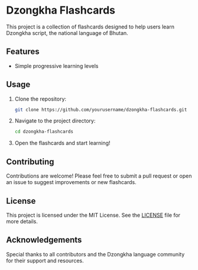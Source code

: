 # Dzongkha Flashcards

This project is a collection of flashcards designed to help users learn Dzongkha script, the national language of Bhutan.

## Features

 - Simple progressive learning levels

## Usage

1. Clone the repository:
    ```bash
    git clone https://github.com/yourusername/dzongkha-flashcards.git
    ```
2. Navigate to the project directory:
    ```bash
    cd dzongkha-flashcards
    ```
3. Open the flashcards and start learning!

## Contributing

Contributions are welcome! Please feel free to submit a pull request or open an issue to suggest improvements or new flashcards.

## License

This project is licensed under the MIT License. See the [LICENSE](LICENSE) file for more details.

## Acknowledgements

Special thanks to all contributors and the Dzongkha language community for their support and resources.

